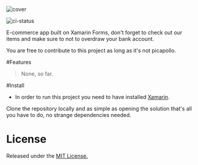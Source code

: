 ![cover](https://s30.postimg.org/jd8v60sz5/512_-_Play_Store.png)

![ci-status](https://www.bitrise.io/app/bb4aabbc957bd2b7.svg?token=SyPF95S59HZ_SUtXYLruaQ&branch=master)

E-commerce app built on Xamarin Forms, don't forget to check out our items and make sure to not to overdraw your bank account.

You are free to contribute to this project as long as it's not picapollo.

#Features

> None, so far.

#Install

* In order to run this project you need to have installed [Xamarin](https://www.xamarin.com/download-it?_bt=101035044668&_bk=xamarin&_bm=e&gclid=CjwKEAjw_PfGBRDW_sutqMbQsmMSJAAMpUapGQbqSL4rbvu_LuorvmJkytgHeit70r3wXztV_Q3i_BoC1rDw_wcB).

Clone the repository locally and as simple as opening the solution that's all you have to do, no strange dependencies needed.



# License

 Released under the [MIT License.](https://mit-license.org/)
